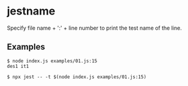 # jestname

Specify file name + ':' + line number to print the test name of the line.

## Examples

```
$ node index.js examples/01.js:15
des1 it1
```

```
$ npx jest -- -t $(node index.js examples/01.js:15)
```
